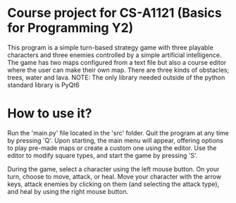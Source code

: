 # Course project for CS-A1121 (Basics for Programming Y2)
This program is a simple turn-based strategy game with three playable characters and three enemies controlled by a simple artificial intelligence. The game has two maps configured from a text file but also a course editor where the user can make their own map. There are three kinds of obstacles; trees, water and lava.
NOTE: The only library needed outside of the python standard library is PyQt6
# How to use it?
Run the 'main.py' file located in the 'src' folder. Quit the program at any time by pressing 'Q'. Upon starting, the main menu will appear, offering options to play pre-made maps or create a custom one using the editor. Use the editor to modify square types, and start the game by pressing 'S'.

During the game, select a character using the left mouse button. On your turn, choose to move, attack, or heal. Move your character with the arrow keys, attack enemies by clicking on them (and selecting the attack type), and heal by using the right mouse button.
